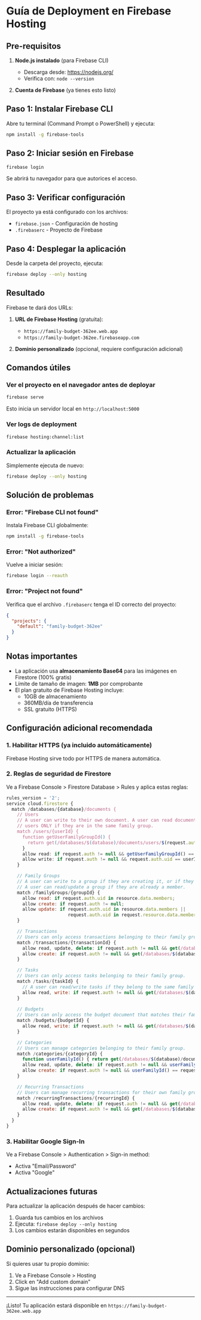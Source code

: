 # Guía de Deployment en Firebase Hosting

## Pre-requisitos

1. **Node.js instalado** (para Firebase CLI)
   - Descarga desde: https://nodejs.org/
   - Verifica con: `node --version`

2. **Cuenta de Firebase** (ya tienes esto listo)

## Paso 1: Instalar Firebase CLI

Abre tu terminal (Command Prompt o PowerShell) y ejecuta:

```bash
npm install -g firebase-tools
```

## Paso 2: Iniciar sesión en Firebase

```bash
firebase login
```

Se abrirá tu navegador para que autorices el acceso.

## Paso 3: Verificar configuración

El proyecto ya está configurado con los archivos:
- `firebase.json` - Configuración de hosting
- `.firebaserc` - Proyecto de Firebase

## Paso 4: Desplegar la aplicación

Desde la carpeta del proyecto, ejecuta:

```bash
firebase deploy --only hosting
```

## Resultado

Firebase te dará dos URLs:

1. **URL de Firebase Hosting** (gratuita):
   - `https://family-budget-362ee.web.app`
   - `https://family-budget-362ee.firebaseapp.com`

2. **Dominio personalizado** (opcional, requiere configuración adicional)

## Comandos útiles

### Ver el proyecto en el navegador antes de deployar

```bash
firebase serve
```

Esto inicia un servidor local en `http://localhost:5000`

### Ver logs de deployment

```bash
firebase hosting:channel:list
```

### Actualizar la aplicación

Simplemente ejecuta de nuevo:

```bash
firebase deploy --only hosting
```

## Solución de problemas

### Error: "Firebase CLI not found"

Instala Firebase CLI globalmente:
```bash
npm install -g firebase-tools
```

### Error: "Not authorized"

Vuelve a iniciar sesión:
```bash
firebase login --reauth
```

### Error: "Project not found"

Verifica que el archivo `.firebaserc` tenga el ID correcto del proyecto:
```json
{
  "projects": {
    "default": "family-budget-362ee"
  }
}
```

## Notas importantes

- La aplicación usa **almacenamiento Base64** para las imágenes en Firestore (100% gratis)
- Límite de tamaño de imagen: **1MB** por comprobante
- El plan gratuito de Firebase Hosting incluye:
  - 10GB de almacenamiento
  - 360MB/día de transferencia
  - SSL gratuito (HTTPS)

## Configuración adicional recomendada

### 1. Habilitar HTTPS (ya incluido automáticamente)

Firebase Hosting sirve todo por HTTPS de manera automática.

### 2. Reglas de seguridad de Firestore

Ve a Firebase Console > Firestore Database > Rules y aplica estas reglas:

```javascript
rules_version = '2';
service cloud.firestore {
  match /databases/{database}/documents {
    // Users
    // A user can write to their own document. A user can read documents of other
    // users ONLY if they are in the same family group.
    match /users/{userId} {
      function getUserFamilyGroupId() {
        return get(/databases/$(database)/documents/users/$(request.auth.uid)).data.familyGroupId;
      }
      allow read: if request.auth != null && getUserFamilyGroupId() == resource.data.familyGroupId;
      allow write: if request.auth != null && request.auth.uid == userId;
    }

    // Family Groups
    // A user can write to a group if they are creating it, or if they are adding themselves to the members list.
    // A user can read/update a group if they are already a member.
    match /familyGroups/{groupId} {
      allow read: if request.auth.uid in resource.data.members;
      allow create: if request.auth != null;
      allow update: if request.auth.uid in resource.data.members || 
                       request.auth.uid in request.resource.data.members;
    }

    // Transactions
    // Users can only access transactions belonging to their family group.
    match /transactions/{transactionId} {
      allow read, update, delete: if request.auth != null && get(/databases/$(database)/documents/users/$(request.auth.uid)).data.familyGroupId == resource.data.familyGroupId;
      allow create: if request.auth != null && get(/databases/$(database)/documents/users/$(request.auth.uid)).data.familyGroupId == request.resource.data.familyGroupId;
    }

    // Tasks
    // Users can only access tasks belonging to their family group.
    match /tasks/{taskId} {
      // A user can read/write tasks if they belong to the same family group.
      allow read, write: if request.auth != null && get(/databases/$(database)/documents/users/$(request.auth.uid)).data.familyGroupId == resource.data.familyGroupId;
    }
 
    // Budgets
    // Users can only access the budget document that matches their family group ID.
    match /budgets/{budgetId} {
      allow read, write: if request.auth != null && get(/databases/$(database)/documents/users/$(request.auth.uid)).data.familyGroupId == budgetId;
    }

    // Categories
    // Users can manage categories belonging to their family group.
    match /categories/{categoryId} {
      function userFamilyId() { return get(/databases/$(database)/documents/users/$(request.auth.uid)).data.familyGroupId; }
      allow read, update, delete: if request.auth != null && userFamilyId() == resource.data.familyGroupId;
      allow create: if request.auth != null && userFamilyId() == request.resource.data.familyGroupId;
    }

    // Recurring Transactions
    // Users can manage recurring transactions for their own family group.
    match /recurringTransactions/{recurringId} {
      allow read, update, delete: if request.auth != null && get(/databases/$(database)/documents/users/$(request.auth.uid)).data.familyGroupId == resource.data.familyGroupId;
      allow create: if request.auth != null && get(/databases/$(database)/documents/users/$(request.auth.uid)).data.familyGroupId == request.resource.data.familyGroupId;
    }
  }
}
```

### 3. Habilitar Google Sign-In

Ve a Firebase Console > Authentication > Sign-in method:
- Activa "Email/Password"
- Activa "Google"

## Actualizaciones futuras

Para actualizar la aplicación después de hacer cambios:

1. Guarda tus cambios en los archivos
2. Ejecuta: `firebase deploy --only hosting`
3. Los cambios estarán disponibles en segundos

## Dominio personalizado (opcional)

Si quieres usar tu propio dominio:

1. Ve a Firebase Console > Hosting
2. Click en "Add custom domain"
3. Sigue las instrucciones para configurar DNS

---

¡Listo! Tu aplicación estará disponible en `https://family-budget-362ee.web.app`
